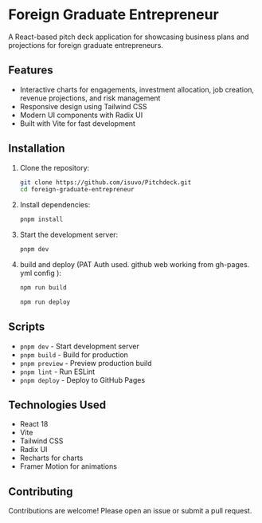 # Foreign Graduate Entrepreneur

A React-based pitch deck application for showcasing business plans and projections for foreign graduate entrepreneurs.

## Features

- Interactive charts for engagements, investment allocation, job creation, revenue projections, and risk management
- Responsive design using Tailwind CSS
- Modern UI components with Radix UI
- Built with Vite for fast development

## Installation

1. Clone the repository:
   ```bash
   git clone https://github.com/isuvo/Pitchdeck.git
   cd foreign-graduate-entrepreneur
   ```

2. Install dependencies:
   ```bash
   pnpm install
   ```

3. Start the development server:
   ```bash
   pnpm dev
   ```

4. build and deploy (PAT Auth used. github web working from gh-pages. yml config ):
   ```bash
   npm run build 
   
   npm run deploy 
   ```   

## Scripts

- `pnpm dev` - Start development server
- `pnpm build` - Build for production
- `pnpm preview` - Preview production build
- `pnpm lint` - Run ESLint
- `pnpm deploy` - Deploy to GitHub Pages

## Technologies Used

- React 18
- Vite
- Tailwind CSS
- Radix UI
- Recharts for charts
- Framer Motion for animations

## Contributing

Contributions are welcome! Please open an issue or submit a pull request.


